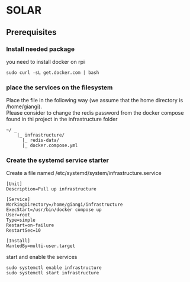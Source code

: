# SOLAR

## Prerequisites

### Install needed package
you need to install docker on rpi 
```shell
sudo curl -sL get.docker.com | bash
```

### place the services on the filesystem
Place the file in the following way (we assume that the home directory is /home/giangi).\
Please consider to change the redis password from the docker compose found in thi project in the infrastructure folder
```text
~/ _
    |_ infrastructure/
      |_ redis-data/
      |_ docker.compose.yml
```
### Create the systemd service starter
Create a file named /etc/systemd/system/infrastructure.service

```shell
[Unit]
Description=Pull up infrastructure

[Service]
WorkingDirectory=/home/giangi/infrastructure
ExecStart=/usr/bin/docker compose up
User=root
Type=simple
Restart=on-failure
RestartSec=10

[Install]
WantedBy=multi-user.target
```
start and enable the services

```shell
sudo systemctl enable infrastructure
sudo systemctl start infrastructure
```